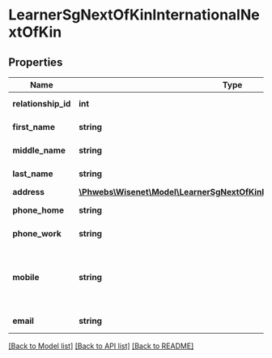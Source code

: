 # LearnerSgNextOfKinInternationalNextOfKin

## Properties
Name | Type | Description | Notes
------------ | ------------- | ------------- | -------------
**relationship_id** | **int** | See combo NextOfKinRelationships | [optional] 
**first_name** | **string** | First Name of international next of kin | [optional] 
**middle_name** | **string** | Middle Name of international next of kin | [optional] 
**last_name** | **string** | Last Name of international next of kin | [optional] 
**address** | [**\Phwebs\Wisenet\Model\LearnerSgNextOfKinInternationalNextOfKinAddress**](LearnerSgNextOfKinInternationalNextOfKinAddress.md) |  | [optional] 
**phone_home** | **string** | Home Number of international next of kin | [optional] 
**phone_work** | **string** | Work Number of international next of kin | [optional] 
**mobile** | **string** | Mobile Number of international next of kin. Accepts numbers only. International format is preferable eg. +614xxxxxxxxx\&quot;. | [optional] 
**email** | **string** | Email Address of international next of kin | [optional] 

[[Back to Model list]](../../README.md#documentation-for-models) [[Back to API list]](../../README.md#documentation-for-api-endpoints) [[Back to README]](../../README.md)

